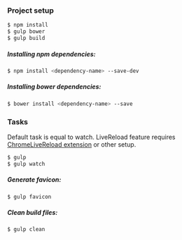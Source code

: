 ### Project setup
```sh
$ npm install
$ gulp bower
$ gulp build
```

##### Installing npm dependencies:
```sh
$ npm install <dependency-name> --save-dev
```
##### Installing bower dependencies:
```sh
$ bower install <dependency-name> --save
```

### Tasks
Default task is equal to watch.
LiveReload feature requires <a href="https://chrome.google.com/webstore/detail/livereload/jnihajbhpnppcggbcgedagnkighmdlei" target="_blank">ChromeLiveReload extension</a> or other setup.
```sh
$ gulp
$ gulp watch
```

##### Generate favicon:
```sh
$ gulp favicon
```

##### Clean build files:
```sh
$ gulp clean
```
